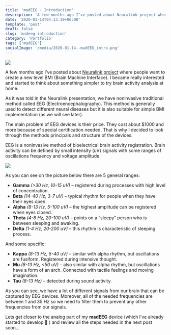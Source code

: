 ```yaml
---
title: 'madEEG - Introduction'
description: 'A few months ago I’ve posted about Neuralink project where people want to create a new level BMI (Brain Machine Interface). I became really interested and started to think about something simpler to try brain activity analysis at home.'
date: '2020-01-14T04:13:19+06:00'
template: 'post'
draft: false
slug: 'madeeg-introduction'
category: 'Portfolio'
tags: ['madEEG']
socialImage: '/media/2020-01-14--madEEG_intro.png'
---
```

![](/media/2020-01-14--madEEG_intro.png)

A few months ago I’ve posted about [Neuralink project](http://madtracer.com/live/neuralink-reported-about-bmi-technologies-breakthrough/) where people want to create a new level BMI (Brain Machine Interface). I became really interested and started to think about something simpler to try brain activity analysis at home.

As it was told in the Neuralink presentation, we have noninvasive traditional method called EEG (Electroencephalography). This method is generally used to detect different neural diseases but it is also suitable for simple BMI implementation (as we will see later).

The main problem of EEG devices is their price. They cost about $1000 and more because of special certification needed. That is why I decided to look through the methods principals and structure of the devices.

EEG is a noninvasive method of bioelectrical brain activity registration. Brain activity can be defined by small intensity (uV) signals with some ranges of oscillations frequency and voltage amplitude.

![](/media/2020-01-14--madEEG_intro_1.png)

As you can see on the picture below there are 5 general ranges:

- **Gamma** *(&gt;30 Hz, 10-15 uV)* – registered during processes with high level of concentration.
- **Beta** *(14-40 Hz, 3-7 uV)* – typical rhythm for people when they have their eyes open.
- **Alpha** *(8-13 Hz, 5-100 uV)* – the highest amplitude can be registered when eyes closed.
- **Theta** *(4-8 Hz, 20-100 uV)* – points on a “sleepy” person who is between sleeping and awaking.
- **Delta** *(1-4 Hz, 20-200 uV)* – this rhythm is characteristic of sleeping process.

And some specific:

- **Kappa** *(8-13 Hz, 5-40 uV)* – similar with alpha rhythm, but oscillations are fusiform. Registered during intensive thought.
- **Mu** *(8-13 Hz, &lt;50 uV)* – also similar with alpha rhythm, but oscillations have a form of an arch. Connected with tactile feelings and moving imagination.
- **Tau** *(8-13 Hz)* – detected during sound activity.

As you can see, we have a lot of different signals from our brain that can be captured by EEG devices. Moreover, all of the needed frequencies are between 1 and 35 Hz so we need to filter them to prevent any other frequencies from our signals.

Lets get closer to the analog part of my **madEEG** device (which I’ve already started to develop 🙂 ) and review all the steps needed in the next post soon…